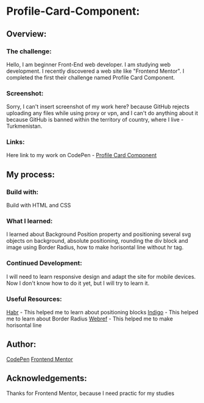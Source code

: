# Profile-Card-Component:
## Overview:
  ### The challenge:
Hello, I am beginner Front-End web developer. I am studying web development. I recently discovered a web site like "Frontend Mentor".
I completed the first their challenge named Profile Card Component.
### Screenshot:
Sorry, I can't insert screenshot of my work here? because GitHub rejects uploading any files while using proxy or vpn, and I can't do anything about it because GitHub is banned within the territory of country, where I live - Turkmenistan.
### Links:
Here link to my work on CodePen - [Profile Card Component](https://codepen.io/icewarrior01/full/BaQXGLa)
## My process:
  ### Build with:
Build with HTML and CSS
### What I learned:
I learned about Background Position property and positioning several svg objects on background, absolute positioning, rounding the div block and image using Border Radius, how to make horisontal line without hr tag.
### Continued Development:
I will need to learn responsive design and adapt the site for mobile devices. Now I don't know how to do it yet, but I will try to learn it.
### Useful Resources:
[Habr](https://habr.com/ru/company/netcracker/blog/277433/) - This helped me to learn about positioning blocks
[Indigo](https://idg.net.ua/blog/uchebnik-css/ispolzovanie-css/border-radius) - This helped me to learn about Border Radius
[Webref](https://webref.ru/recipe/2371) - This helped me to make horisontal line
## Author:
[CodePen](https://codepen.io/icewarrior01/full/BaQXGLa)
[Frontend Mentor](https://www.frontendmentor.io/solutions/html-css-xy32zk7s-)
## Acknowledgements:
Thanks for Frontend Mentor, because I need practic for my studies
